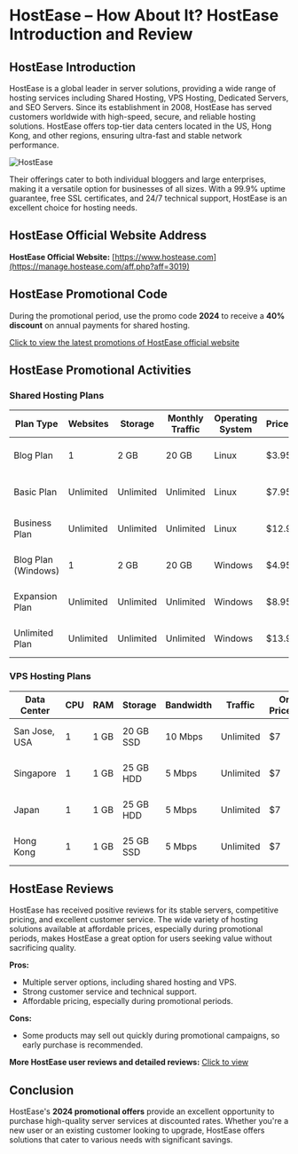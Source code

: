 # HostEase – How About It? HostEase Introduction and Review

## HostEase Introduction
HostEase is a global leader in server solutions, providing a wide range of hosting services including Shared Hosting, VPS Hosting, Dedicated Servers, and SEO Servers. Since its establishment in 2008, HostEase has served customers worldwide with high-speed, secure, and reliable hosting solutions. HostEase offers top-tier data centers located in the US, Hong Kong, and other regions, ensuring ultra-fast and stable network performance.

![HostEase](https://github.com/user-attachments/assets/22dc9006-5ebf-4966-a36c-c00a61b1d0f3)

Their offerings cater to both individual bloggers and large enterprises, making it a versatile option for businesses of all sizes. With a 99.9% uptime guarantee, free SSL certificates, and 24/7 technical support, HostEase is an excellent choice for hosting needs.

## HostEase Official Website Address
**HostEase Official Website:** [https://www.hostease.com](https://manage.hostease.com/aff.php?aff=3019)

## HostEase Promotional Code
During the promotional period, use the promo code **2024** to receive a **40% discount** on annual payments for shared hosting.

[Click to view the latest promotions of HostEase official website](https://manage.hostease.com/aff.php?aff=3019)

## HostEase Promotional Activities

### Shared Hosting Plans

| Plan Type  | Websites   | Storage      | Monthly Traffic | Operating System | Price/Month | Promo Link                                                                 |
|------------|------------|--------------|-----------------|------------------|-------------|----------------------------------------------------------------------------|
| Blog Plan  | 1          | 2 GB         | 20 GB           | Linux            | $3.95       | [Click to View](https://manage.hostease.com/aff.php?aff=3019&pid=1)        |
| Basic Plan | Unlimited  | Unlimited    | Unlimited        | Linux            | $7.95       | [Click to View](https://manage.hostease.com/aff.php?aff=3019&pid=2)        |
| Business Plan | Unlimited  | Unlimited    | Unlimited        | Linux            | $12.95      | [Click to View](https://manage.hostease.com/aff.php?aff=3019&pid=7)        |
| Blog Plan (Windows) | 1          | 2 GB         | 20 GB           | Windows          | $4.95       | [Click to View](https://manage.hostease.com/aff.php?aff=3019&pid=17)       |
| Expansion Plan | Unlimited  | Unlimited    | Unlimited        | Windows          | $8.95       | [Click to View](https://manage.hostease.com/aff.php?aff=3019&pid=18)       |
| Unlimited Plan | Unlimited  | Unlimited    | Unlimited        | Windows          | $13.95      | [Click to View](https://manage.hostease.com/aff.php?aff=3019&pid=19)       |

### VPS Hosting Plans

| Data Center     | CPU  | RAM   | Storage       | Bandwidth   | Traffic   | Original Price/Month | Promo Price/Month | Promo Link                                                                 |
|-----------------|------|-------|---------------|-------------|-----------|----------------------|-------------------|----------------------------------------------------------------------------|
| San Jose, USA   | 1    | 1 GB  | 20 GB SSD     | 10 Mbps     | Unlimited | $7                  | $3.99             | [Click to View](https://manage.hostease.com/aff.php?aff=3019&pid=748)      |
| Singapore       | 1    | 1 GB  | 25 GB HDD     | 5 Mbps      | Unlimited | $7                  | $3.99             | [Click to View](https://manage.hostease.com/aff.php?aff=3019&pid=196)      |
| Japan           | 1    | 1 GB  | 25 GB HDD     | 5 Mbps      | Unlimited | $7                  | $3.99             | [Click to View](https://manage.hostease.com/aff.php?aff=3019&pid=3)        |
| Hong Kong       | 1    | 1 GB  | 25 GB SSD     | 5 Mbps      | Unlimited | $7                  | $3.99             | [Click to View](https://manage.hostease.com/aff.php?aff=3019&pid=718)      |

## HostEase Reviews
HostEase has received positive reviews for its stable servers, competitive pricing, and excellent customer service. The wide variety of hosting solutions available at affordable prices, especially during promotional periods, makes HostEase a great option for users seeking value without sacrificing quality.

**Pros:**
- Multiple server options, including shared hosting and VPS.
- Strong customer service and technical support.
- Affordable pricing, especially during promotional periods.

**Cons:**
- Some products may sell out quickly during promotional campaigns, so early purchase is recommended.

**More HostEase user reviews and detailed reviews:** [Click to view](https://manage.hostease.com/aff.php?aff=3019)

## Conclusion
HostEase's **2024 promotional offers** provide an excellent opportunity to purchase high-quality server services at discounted rates. Whether you're a new user or an existing customer looking to upgrade, HostEase offers solutions that cater to various needs with significant savings.
